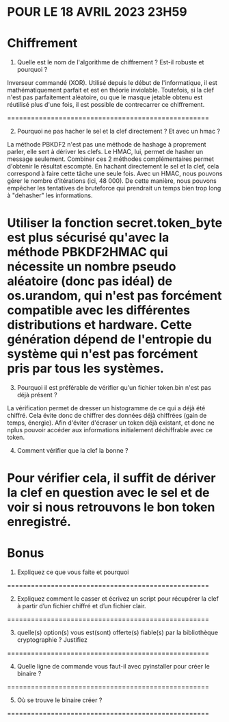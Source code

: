 # POUR LE 18 AVRIL 2023 23H59
# Chiffrement

1. Quelle est le nom de l'algorithme de chiffrement ? Est-il robuste et pourquoi ?

Inverseur commandé (XOR). Utilisé depuis le début de l'informatique, il est mathématiquement parfait et est en théorie inviolable. Toutefois, si la clef n'est pas parfaitement aléatoire, ou que le masque jetable obtenu est réutilisé plus d'une fois, il est possible de contrecarrer ce chiffrement.

===================================================

2. Pourquoi ne pas hacher le sel et la clef directement ? Et avec un hmac ?

La méthode PBKDF2 n'est pas une méthode de hashage à proprement parler, elle sert à dériver les clefs. Le HMAC, lui, permet de hasher un message seulement.
Combiner ces 2 méthodes complémentaires permet d'obtenir le résultat escompté.
En hachant directement le sel et la clef, cela correspond à faire cette tâche une seule fois. Avec un HMAC, nous pouvons gérer le nombre d'itérations (ici, 48 000). De cette manière, nous pouvons empêcher les tentatives de bruteforce qui prendrait un temps bien trop long à "dehasher" les informations.

Utiliser la fonction secret.token_byte est plus sécurisé qu'avec la méthode PBKDF2HMAC qui nécessite un nombre pseudo aléatoire (donc pas idéal) de os.urandom, qui n'est pas forcément compatible avec les différentes distributions et hardware. Cette génération dépend de l'entropie du système qui n'est pas forcément pris par tous les systèmes.
===================================================

3. Pourquoi il est préférable de vérifier qu'un fichier token.bin n'est pas déjà présent ?

La vérification permet de dresser un histogramme de ce qui a déjà été chiffré. Cela évite donc de chiffrer des données déjà chiffrées (gain de temps, énergie).
Afin d'éviter d'écraser un token déjà existant, et donc ne nplus pouvoir accéder aux informations initialement déchiffrable avec ce token.


4. Comment vérifier que la clef la bonne ?

Pour vérifier cela, il suffit de dériver la clef en question avec le sel et de voir si nous retrouvons le bon token enregistré.
===================================================


# Bonus

1. Expliquez ce que vous faite et pourquoi

===================================================

2. Expliquez comment le casser et écrivez un script pour récupérer la clef à partir d’un fichier chiffré et d’un fichier clair.

===================================================

3. quelle(s) option(s) vous est(sont) offerte(s) fiable(s) par la bibliothèque cryptographie ? Justifiez

===================================================

4. Quelle ligne de commande vous faut-il avec pyinstaller pour créer le binaire ?

===================================================

5. Où se trouve le binaire créer ?

===================================================



